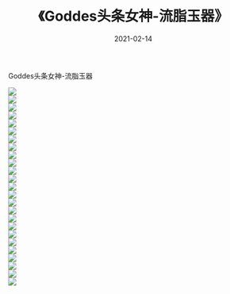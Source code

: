﻿---
layout: post
title:  《Goddes头条女神-流脂玉器》
date:   2021-02-14
img: http://img.660000.xyz/Sharelink/网络美图/2021/Goddes头条女神-流脂玉器/000.jpg
categories: [美女, 清纯, 唯美]
---

Goddes头条女神-流脂玉器

  ![](http://img.660000.xyz/Sharelink/网络美图/2021/Goddes头条女神-流脂玉器/001.jpg) <br> ![](http://img.660000.xyz/Sharelink/网络美图/2021/Goddes头条女神-流脂玉器/002.jpg) <br> ![](http://img.660000.xyz/Sharelink/网络美图/2021/Goddes头条女神-流脂玉器/003.jpg) <br> ![](http://img.660000.xyz/Sharelink/网络美图/2021/Goddes头条女神-流脂玉器/004.jpg) <br> ![](http://img.660000.xyz/Sharelink/网络美图/2021/Goddes头条女神-流脂玉器/005.jpg) <br> ![](http://img.660000.xyz/Sharelink/网络美图/2021/Goddes头条女神-流脂玉器/006.jpg) <br> ![](http://img.660000.xyz/Sharelink/网络美图/2021/Goddes头条女神-流脂玉器/007.jpg) <br> ![](http://img.660000.xyz/Sharelink/网络美图/2021/Goddes头条女神-流脂玉器/008.jpg) <br> ![](http://img.660000.xyz/Sharelink/网络美图/2021/Goddes头条女神-流脂玉器/009.jpg) <br> ![](http://img.660000.xyz/Sharelink/网络美图/2021/Goddes头条女神-流脂玉器/010.jpg) <br> ![](http://img.660000.xyz/Sharelink/网络美图/2021/Goddes头条女神-流脂玉器/011.jpg) <br> ![](http://img.660000.xyz/Sharelink/网络美图/2021/Goddes头条女神-流脂玉器/012.jpg) <br> ![](http://img.660000.xyz/Sharelink/网络美图/2021/Goddes头条女神-流脂玉器/013.jpg) <br> ![](http://img.660000.xyz/Sharelink/网络美图/2021/Goddes头条女神-流脂玉器/014.jpg) <br> ![](http://img.660000.xyz/Sharelink/网络美图/2021/Goddes头条女神-流脂玉器/015.jpg) <br> ![](http://img.660000.xyz/Sharelink/网络美图/2021/Goddes头条女神-流脂玉器/016.jpg) <br> ![](http://img.660000.xyz/Sharelink/网络美图/2021/Goddes头条女神-流脂玉器/017.jpg) <br> ![](http://img.660000.xyz/Sharelink/网络美图/2021/Goddes头条女神-流脂玉器/018.jpg) <br> ![](http://img.660000.xyz/Sharelink/网络美图/2021/Goddes头条女神-流脂玉器/019.jpg) <br> ![](http://img.660000.xyz/Sharelink/网络美图/2021/Goddes头条女神-流脂玉器/020.jpg) <br> ![](http://img.660000.xyz/Sharelink/网络美图/2021/Goddes头条女神-流脂玉器/021.jpg) <br> ![](http://img.660000.xyz/Sharelink/网络美图/2021/Goddes头条女神-流脂玉器/022.jpg) <br> ![](http://img.660000.xyz/Sharelink/网络美图/2021/Goddes头条女神-流脂玉器/023.jpg) <br> ![](http://img.660000.xyz/Sharelink/网络美图/2021/Goddes头条女神-流脂玉器/024.jpg) <br> ![](http://img.660000.xyz/Sharelink/网络美图/2021/Goddes头条女神-流脂玉器/025.jpg) <br>